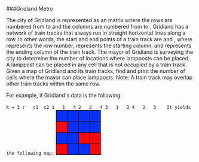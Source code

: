 ###Gridland Metro

The city of Gridland is represented as an matrix where the rows are numbered from to and the columns are numbered from to .
Gridland has a network of train tracks that always run in straight horizontal lines along a row. In other words, the start and end points of a train track are and , where represents the row number, represents the starting column, and represents the ending column of the train track.
The mayor of Gridland is surveying the city to determine the number of locations where lampposts can be placed. A lamppost can be placed in any cell that is not occupied by a train track.
Given a map of Gridland and its train tracks, find and print the number of cells where the mayor can place lampposts.
Note: A train track may overlap other train tracks within the same row.

For example, if Gridland's data is the following:

`
k = 3
r	c1	c2
1	1	4
2	2	4
3	1	2
4	2	3	
It yields the following map:
`
![](https://raw.githubusercontent.com/ivansaldivar/varios/master/c-gridland_2.png).
